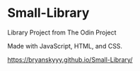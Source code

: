 # Small-Library
Library Project from The Odin Project

Made with JavaScript, HTML, and CSS.

https://bryanskyyy.github.io/Small-Library/
